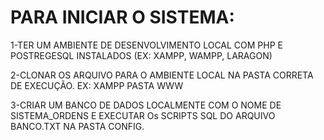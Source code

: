 # PARA INICIAR O SISTEMA:

1-TER UM AMBIENTE DE DESENVOLVIMENTO LOCAL COM PHP E POSTREGESQL INSTALADOS (EX: XAMPP, WAMPP, LARAGON)

2-CLONAR OS ARQUIVO PARA O AMBIENTE LOCAL NA PASTA CORRETA DE EXECUÇÃO. EX: XAMPP PASTA WWW

3-CRIAR UM BANCO DE DADOS LOCALMENTE COM O NOME DE SISTEMA_ORDENS E EXECUTAR Os SCRIPTS SQL DO ARQUIVO BANCO.TXT NA PASTA CONFIG.



